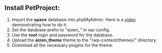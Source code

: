 ## Install PetProject:
1. Import the **space** database into phpMyAdmin. Here is a [video](https://youtu.be/jW5lrS6EUPM?si=vA6BWAh9XKLBuqQL&t=8) demonstrating how to do it.
2. Set the database prefix to "aizen_" in wp-config.
3. Use the **root** login and password for the database.
4. Upload the **aizen_theme** theme to the "/wp-content/themes/" directory.
5. Download all the necessary plugins for the theme.
